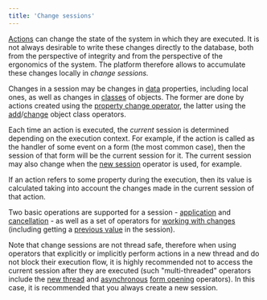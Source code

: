 ```yaml
---
title: 'Change sessions'
---
```


[Actions](Actions.md) can change the state of the system in which they are executed. It is not always desirable to write these changes directly to the database, both from the perspective of integrity and from the perspective of the ergonomics of the system. The platform therefore allows to accumulate these changes locally in *change sessions.* 

Changes in a session may be changes in [data](Data_properties_DATA_.md) properties, including local ones, as well as changes in [classes](User_classes.md) of objects. The former are done by actions created using the [property change operator](Property_change_CHANGE_.md), the latter using the [add](New_object_NEW_.md)/[change](Class_change_CHANGECLASS_DELETE_.md) object class operators.

Each time an action is executed, the *current* session is determined depending on the execution context. For example, if the action is called as the handler of some event on a form (the most common case), then the session of that form will be the current session for it. The current session may also change when the [new session](New_session_NEWSESSION_NESTEDSESSION_.md) operator is used, for example.

If an action refers to some property during the execution, then its value is calculated taking into account the changes made in the current session of that action.

Two basic operations are supported for a session - [application](Apply_changes_APPLY_.md) and [cancellation](Cancel_changes_CANCEL_.md) *-* as well as a set of operators for [working with changes](Change_operators_SET_CHANGED_..._.md) (including getting a [previous value](Previous_value_PREV_.md) in the session).

Note that change sessions are not thread safe, therefore when using operators that explicitly or implicitly perform actions in a new thread and do not block their execution flow, it is highly recommended not to access the current session after they are executed (such "multi-threaded" operators include the [new thread](NEWTHREAD_operator.md) and [asynchronous](In_an_interactive_view_SHOW_DIALOG_.md#flow) [form opening](In_an_interactive_view_SHOW_DIALOG_.md) operators). In this case, it is recommended that you always create a new session.
